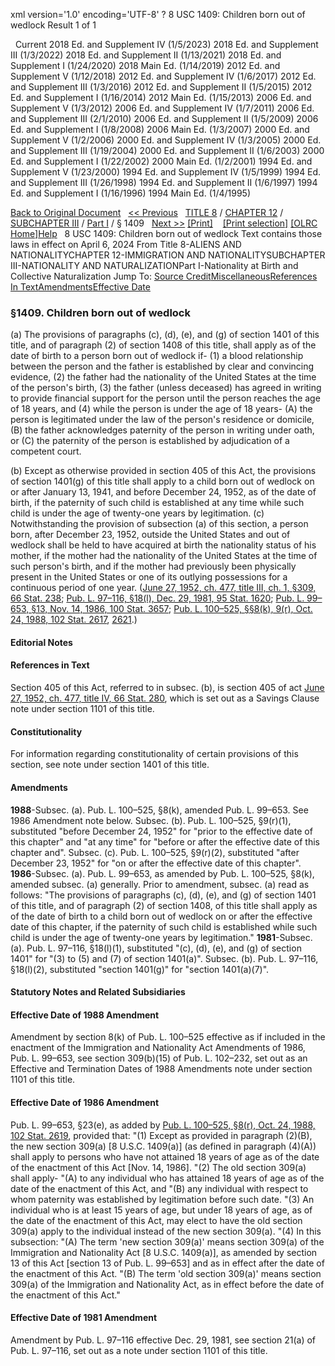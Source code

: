 xml version='1.0' encoding='UTF-8' ?
8 USC 1409: Children born out of wedlock
 Result 1 of 1
 
  
  Current
2018 Ed. and Supplement IV (1/5/2023)
2018 Ed. and Supplement III (1/3/2022)
2018 Ed. and Supplement II (1/13/2021)
2018 Ed. and Supplement I (1/24/2020)
2018 Main Ed. (1/14/2019)
2012 Ed. and Supplement V (1/12/2018)
2012 Ed. and Supplement IV (1/6/2017)
2012 Ed. and Supplement III (1/3/2016)
2012 Ed. and Supplement II (1/5/2015)
2012 Ed. and Supplement I (1/16/2014)
2012 Main Ed. (1/15/2013)
2006 Ed. and Supplement V (1/3/2012)
2006 Ed. and Supplement IV (1/7/2011)
2006 Ed. and Supplement III (2/1/2010)
2006 Ed. and Supplement II (1/5/2009)
2006 Ed. and Supplement I (1/8/2008)
2006 Main Ed. (1/3/2007)
2000 Ed. and Supplement V (1/2/2006)
2000 Ed. and Supplement IV (1/3/2005)
2000 Ed. and Supplement III (1/19/2004)
2000 Ed. and Supplement II (1/6/2003)
2000 Ed. and Supplement I (1/22/2002)
2000 Main Ed. (1/2/2001)
1994 Ed. and Supplement V (1/23/2000)
1994 Ed. and Supplement IV (1/5/1999)
1994 Ed. and Supplement III (1/26/1998)
1994 Ed. and Supplement II (1/6/1997)
1994 Ed. and Supplement I (1/16/1996)
1994 Main Ed. (1/4/1995)
  
 
  
[Back to Original Document](/view.xhtml;jsessionid=6EBAC26A87A78F6982470BD5E5443E8A)
 
[<< Previous](#)
  
 [TITLE 8](/view.xhtml;jsessionid=6EBAC26A87A78F6982470BD5E5443E8A?req=granuleid%3AUSC-prelim-title8&saved=%7CZ3JhbnVsZWlkOlVTQy1wcmVsaW0tdGl0bGU4LXNlY3Rpb24xNDA5%7C%7C%7C0%7Cfalse%7Cprelim&edition=prelim) / [CHAPTER 12](/view.xhtml;jsessionid=6EBAC26A87A78F6982470BD5E5443E8A?req=granuleid%3AUSC-prelim-title8-chapter12&saved=%7CZ3JhbnVsZWlkOlVTQy1wcmVsaW0tdGl0bGU4LXNlY3Rpb24xNDA5%7C%7C%7C0%7Cfalse%7Cprelim&edition=prelim) / [SUBCHAPTER III](/view.xhtml;jsessionid=6EBAC26A87A78F6982470BD5E5443E8A?req=granuleid%3AUSC-prelim-title8-chapter12-subchapter3&saved=%7CZ3JhbnVsZWlkOlVTQy1wcmVsaW0tdGl0bGU4LXNlY3Rpb24xNDA5%7C%7C%7C0%7Cfalse%7Cprelim&edition=prelim) / [Part I](/view.xhtml;jsessionid=6EBAC26A87A78F6982470BD5E5443E8A?req=granuleid%3AUSC-prelim-title8-chapter12-subchapter3-part1&saved=%7CZ3JhbnVsZWlkOlVTQy1wcmVsaW0tdGl0bGU4LXNlY3Rpb24xNDA5%7C%7C%7C0%7Cfalse%7Cprelim&edition=prelim) / § 1409
  
 [Next >>](#)
[[Print]](#)
   
 [[Print selection]](#)
[[OLRC Home]](/browse.xhtml;jsessionid=6EBAC26A87A78F6982470BD5E5443E8A)[Help](/navHelp.xhtml;jsessionid=6EBAC26A87A78F6982470BD5E5443E8A)
 
8 USC 1409: Children born out of wedlock
Text contains those laws in effect on April 6, 2024
From Title 8-ALIENS AND NATIONALITYCHAPTER 12-IMMIGRATION AND NATIONALITYSUBCHAPTER III-NATIONALITY AND NATURALIZATIONPart I-Nationality at Birth and Collective Naturalization
Jump To: [Source Credit](#sourcecredit)[Miscellaneous](#miscellaneous-note)[References In Text](#referenceintext-note)[Amendments](#amendment-note)[Effective Date](#effectivedate-amendment-note)
### §1409. Children born out of wedlock
(a) The provisions of paragraphs (c), (d), (e), and (g) of section 1401 of this title, and of paragraph (2) of section 1408 of this title, shall apply as of the date of birth to a person born out of wedlock if-
(1) a blood relationship between the person and the father is established by clear and convincing evidence,
(2) the father had the nationality of the United States at the time of the person's birth,
(3) the father (unless deceased) has agreed in writing to provide financial support for the person until the person reaches the age of 18 years, and
(4) while the person is under the age of 18 years-
(A) the person is legitimated under the law of the person's residence or domicile,
(B) the father acknowledges paternity of the person in writing under oath, or
(C) the paternity of the person is established by adjudication of a competent court.
  
(b) Except as otherwise provided in section 405 of this Act, the provisions of section 1401(g) of this title shall apply to a child born out of wedlock on or after January 13, 1941, and before December 24, 1952, as of the date of birth, if the paternity of such child is established at any time while such child is under the age of twenty-one years by legitimation.
(c) Notwithstanding the provision of subsection (a) of this section, a person born, after December 23, 1952, outside the United States and out of wedlock shall be held to have acquired at birth the nationality status of his mother, if the mother had the nationality of the United States at the time of such person's birth, and if the mother had previously been physically present in the United States or one of its outlying possessions for a continuous period of one year.
([June 27, 1952, ch. 477, title III, ch. 1, §309, 66 Stat. 238](/statviewer.htm?volume=66&page=238); [Pub. L. 97–116, §18(l), Dec. 29, 1981, 95 Stat. 1620](/statviewer.htm?volume=95&page=1620); [Pub. L. 99–653, §13, Nov. 14, 1986, 100 Stat. 3657](/statviewer.htm?volume=100&page=3657); [Pub. L. 100–525, §§8(k), 9(r), Oct. 24, 1988, 102 Stat. 2617](/statviewer.htm?volume=102&page=2617), [2621](/statviewer.htm?volume=102&page=2621).)
  
#### **Editorial Notes**
#### References in Text
Section 405 of this Act, referred to in subsec. (b), is section 405 of act [June 27, 1952, ch. 477, title IV, 66 Stat. 280](/statviewer.htm?volume=66&page=280), which is set out as a Savings Clause note under section 1101 of this title.
#### Constitutionality
For information regarding constitutionality of certain provisions of this section, see note under section 1401 of this title.
#### Amendments
**1988**-Subsec. (a). Pub. L. 100–525, §8(k), amended Pub. L. 99–653. See 1986 Amendment note below.
Subsec. (b). Pub. L. 100–525, §9(r)(1), substituted "before December 24, 1952" for "prior to the effective date of this chapter" and "at any time" for "before or after the effective date of this chapter and".
Subsec. (c). Pub. L. 100–525, §9(r)(2), substituted "after December 23, 1952" for "on or after the effective date of this chapter".
**1986**-Subsec. (a). Pub. L. 99–653, as amended by Pub. L. 100–525, §8(k), amended subsec. (a) generally. Prior to amendment, subsec. (a) read as follows: "The provisions of paragraphs (c), (d), (e), and (g) of section 1401 of this title, and of paragraph (2) of section 1408, of this title shall apply as of the date of birth to a child born out of wedlock on or after the effective date of this chapter, if the paternity of such child is established while such child is under the age of twenty-one years by legitimation."
**1981**-Subsec. (a). Pub. L. 97–116, §18(l)(1), substituted "(c), (d), (e), and (g) of section 1401" for "(3) to (5) and (7) of section 1401(a)".
Subsec. (b). Pub. L. 97–116, §18(l)(2), substituted "section 1401(g)" for "section 1401(a)(7)".
  
#### **Statutory Notes and Related Subsidiaries**
#### Effective Date of 1988 Amendment
Amendment by section 8(k) of Pub. L. 100–525 effective as if included in the enactment of the Immigration and Nationality Act Amendments of 1986, Pub. L. 99–653, see section 309(b)(15) of Pub. L. 102–232, set out as an Effective and Termination Dates of 1988 Amendments note under section 1101 of this title.
#### Effective Date of 1986 Amendment
Pub. L. 99–653, §23(e), as added by [Pub. L. 100–525, §8(r), Oct. 24, 1988, 102 Stat. 2619](/statviewer.htm?volume=102&page=2619), provided that:
"(1) Except as provided in paragraph (2)(B), the new section 309(a) [8 U.S.C. 1409(a)] (as defined in paragraph (4)(A)) shall apply to persons who have not attained 18 years of age as of the date of the enactment of this Act [Nov. 14, 1986].
"(2) The old section 309(a) shall apply-
"(A) to any individual who has attained 18 years of age as of the date of the enactment of this Act, and
"(B) any individual with respect to whom paternity was established by legitimation before such date.
"(3) An individual who is at least 15 years of age, but under 18 years of age, as of the date of the enactment of this Act, may elect to have the old section 309(a) apply to the individual instead of the new section 309(a).
"(4) In this subsection:
"(A) The term 'new section 309(a)' means section 309(a) of the Immigration and Nationality Act [8 U.S.C. 1409(a)], as amended by section 13 of this Act [section 13 of Pub. L. 99–653] and as in effect after the date of the enactment of this Act.
"(B) The term 'old section 309(a)' means section 309(a) of the Immigration and Nationality Act, as in effect before the date of the enactment of this Act."
#### Effective Date of 1981 Amendment
Amendment by Pub. L. 97–116 effective Dec. 29, 1981, see section 21(a) of Pub. L. 97–116, set out as a note under section 1101 of this title.
